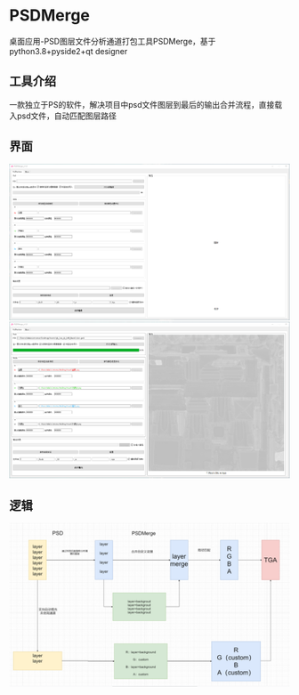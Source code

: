 # PSDMerge
桌面应用-PSD图层文件分析通道打包工具PSDMerge，基于python3.8+pyside2+qt designer
## 工具介绍
一款独立于PS的软件，解决项目中psd文件图层到最后的输出合并流程，直接载入psd文件，自动匹配图层路径 

## 界面
![UI](./readme-image/01.png)
![UI01](./readme-image/03.png)

## 逻辑
![draw](./readme-image/02.png)